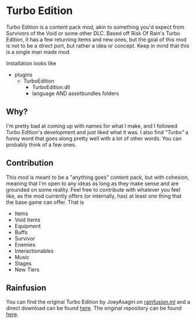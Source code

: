 # Turbo Edition

Turbo Edition is a content pack mod, akin to something you'd expect from Survivors of the Void or some other DLC.
Based off Risk Of Rain's Turbo Edition, it has a few returning items and new ones, but the goal of this mod is not to be a direct port, but rather a idea or concept.
Keep in mind that this is a single man made mod.

Installation looks like
- plugins
	- TurboEdition
		- TurboEdition.dll
		- language AND assetbundles folders
## Why?
I'm pretty bad at coming up with names for what I make, and I followed Turbo Edition's development and just liked what it was.
I also find *"Turbo"* a funny word that goes along pretty well with a lot of other words. You can probably think of a few ones.

## Contribution
This mod is meant to be a "anything goes" content pack, but with cohesion, meaning that I'm open to any ideas as long as they make sense and are grounded on some reality. Feel free to contribute with whatever you feel like, as the mod currently offers (or internally, has) at least one thing that the base game can offer. That is
- Items
- Void Items
- Equipment
- Buffs
- Survivor
- Enemies
- Interactionables
- Music
- Stages
- New Tiers

## Rainfusion
You can find the original Turbo Edition by JoeyAsagiri on [rainfusion.ml](https://rainfusion.ml/) and a direct download can be found [here](https://cdn.rainfusion.ml/download-mod/18f68f57-bcfd-4979-873c-6df90c33e353/turbo_edition_0.3.1.zip). The original repository can be found [here](https://github.com/JoeySmulders/RoR-Turbo-Edition).
